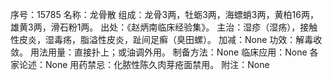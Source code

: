 序号：15785
名称：龙骨散
组成：龙骨3两，牡蛎3两，海螵蛸3两，黄柏16两，雄黄3两，滑石粉1两。
出处：《赵炳南临床经验集》。
主治：湿疹（湿疡），接触性皮炎，湿毒疡，脂溢性皮炎，趾间足癣（臭田螺）。
加减：None
功效：解毒收敛。
用法用量：直接扑上；或油调外用。
制备方法：None
临床应用：None
各家论述：None
用药禁忌：化脓性陈久肉芽疮面禁用。
附注：None
